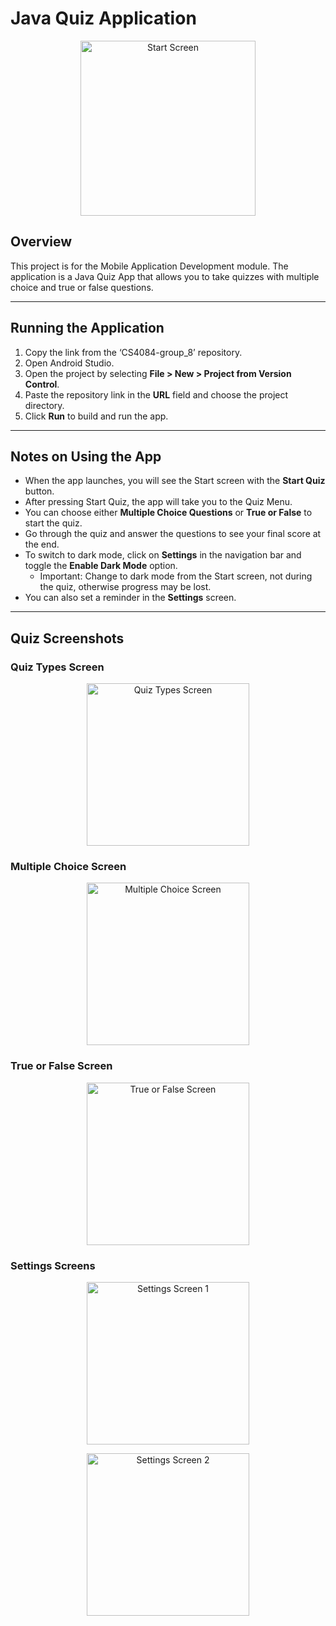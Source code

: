# Java Quiz Application

<p align="center">
  <img src="https://github.com/user-attachments/assets/b51f9cea-e785-4de2-8860-204b07e8a3a0" alt="Start Screen" width="280"/>
</p>

## Overview
This project is for the Mobile Application Development module. The application is a Java Quiz App that allows you to take quizzes with multiple choice and true or false questions.

---

## Running the Application

1. Copy the link from the ‘CS4084-group_8’ repository.
2. Open Android Studio.
3. Open the project by selecting **File > New > Project from Version Control**.
4. Paste the repository link in the **URL** field and choose the project directory.
5. Click **Run** to build and run the app.

---

## Notes on Using the App

- When the app launches, you will see the Start screen with the **Start Quiz** button.
- After pressing Start Quiz, the app will take you to the Quiz Menu.
- You can choose either **Multiple Choice Questions** or **True or False** to start the quiz.
- Go through the quiz and answer the questions to see your final score at the end.
- To switch to dark mode, click on **Settings** in the navigation bar and toggle the **Enable Dark Mode** option.
    - Important: Change to dark mode from the Start screen, not during the quiz, otherwise progress may be lost.
- You can also set a reminder in the **Settings** screen.

---

## Quiz Screenshots

### Quiz Types Screen
<p align="center">
  <img src="https://github.com/user-attachments/assets/de5ae558-5def-441f-a0c9-6aec7c37eae0" alt="Quiz Types Screen" width="260"/>
</p>

### Multiple Choice Screen
<p align="center">
  <img src="https://github.com/user-attachments/assets/64e2c8d8-c09a-4c48-ba5f-00204d08a7d6" alt="Multiple Choice Screen" width="260"/>
</p>

### True or False Screen
<p align="center">
  <img src="https://github.com/user-attachments/assets/c2c4679b-9939-494b-a743-f73848bdb919" alt="True or False Screen" width="260"/>
</p>

### Settings Screens
<p align="center">
  <img src="https://github.com/user-attachments/assets/ba4f336c-53b5-44cc-9fd4-3c6033756388" alt="Settings Screen 1" width="260"/>
</p>
<p align="center">
  <img src="https://github.com/user-attachments/assets/9ad7f532-7f7f-4249-a8cb-57af3c0f02f2" alt="Settings Screen 2" width="260"/>
</p>
